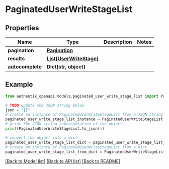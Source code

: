 # PaginatedUserWriteStageList


## Properties

Name | Type | Description | Notes
------------ | ------------- | ------------- | -------------
**pagination** | [**Pagination**](Pagination.md) |  | 
**results** | [**List[UserWriteStage]**](UserWriteStage.md) |  | 
**autocomplete** | **Dict[str, object]** |  | 

## Example

```python
from authentik_openapi.models.paginated_user_write_stage_list import PaginatedUserWriteStageList

# TODO update the JSON string below
json = "{}"
# create an instance of PaginatedUserWriteStageList from a JSON string
paginated_user_write_stage_list_instance = PaginatedUserWriteStageList.from_json(json)
# print the JSON string representation of the object
print(PaginatedUserWriteStageList.to_json())

# convert the object into a dict
paginated_user_write_stage_list_dict = paginated_user_write_stage_list_instance.to_dict()
# create an instance of PaginatedUserWriteStageList from a dict
paginated_user_write_stage_list_from_dict = PaginatedUserWriteStageList.from_dict(paginated_user_write_stage_list_dict)
```
[[Back to Model list]](../README.md#documentation-for-models) [[Back to API list]](../README.md#documentation-for-api-endpoints) [[Back to README]](../README.md)


